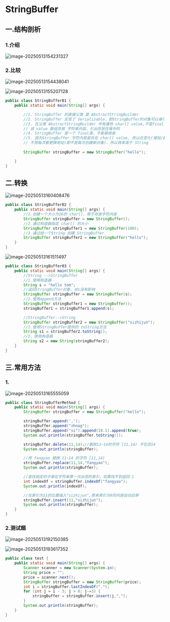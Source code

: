 # StringBuffer

## 一.结构剖析

### 1.介绍

![image-20250513154231327](C:\Users\24709\AppData\Roaming\Typora\typora-user-images\image-20250513154231327.png)



### 2.比较

![image-20250513154438041](C:\Users\24709\AppData\Roaming\Typora\typora-user-images\image-20250513154438041.png)



![image-20250513155207128](C:\Users\24709\AppData\Roaming\Typora\typora-user-images\image-20250513155207128.png)



```java
public class StringBuffer01 {
    public static void main(String[] args) {

        //1. StringBuffer 的直接父类 是 AbstractStringBuilder
        //2. StringBuffer 实现了 Serializable，即StringBuffer的对象可以串行化
        //3. 在父类 AbstractStringBuilder 中有属性 char[] value,不是final
        // 该 value 数组存放 字符串内容，引出存放在堆中的
        //4. StringBuffer 是一个 final类，不能被继承
        //5. 因为StringBuffer 字符内容是存在 char[] value, 所以在变化(增加/删除)时
        // 不用每次都更换地址(即不是每次创建新对象)，所以效率高于 String
        
        StringBuffer stringBuffer = new StringBuffer("hello");

    }
}
```



## 二.转换

![image-20250513160408476](C:\Users\24709\AppData\Roaming\Typora\typora-user-images\image-20250513160408476.png)



```java
public class StringBuffer02 {
    public static void main(String[] args) {
        //1.创建一个大小为16的 char[]，用于存放字符内容
        StringBuffer stringBuffer = new StringBuffer();
        //2.通过构造器指定 char[] 的大小
        StringBuffer stringBuffer1 = new StringBuffer(100);
        //3.通过给一个String 创建 StringBuffer
        StringBuffer stringBuffer2 = new StringBuffer("hello");
    }
}
```



![image-20250513161511497](C:\Users\24709\AppData\Roaming\Typora\typora-user-images\image-20250513161511497.png)

```java
public class StringBuffer03 {
    public static void main(String[] args) {
        //String -->StringBuffer
        //1.使用构造器
        String s = "hello tom";
        //返回StringBuffer对象，对s没有影响
        StringBuffer stringBuffer = new StringBuffer(s);
        //2.使用append方法
        StringBuffer stringBuffer1 = new StringBuffer();
        stringBuffer1 = stringBuffer1.append(s);

        //StringBuffer-->String
        StringBuffer stringBuffer2 = new StringBuffer("sizhijun");
        //1.使用StringBuffer提供的 toString方法
        String s1 = stringBuffer2.toString();
        //2，使用构造器
        String s2 = new String(stringBuffer2);
    }
}

```



## 三.常用方法

### 1.

![image-20250513165555059](C:\Users\24709\AppData\Roaming\Typora\typora-user-images\image-20250513165555059.png)



```java
public class StringBufferMethod {
    public static void main(String[] args) {
        StringBuffer stringBuffer = new StringBuffer("hello");

        stringBuffer.append(',');
        stringBuffer.append("zhnag");
        stringBuffer.append("si").append(10.1).append(true);
        System.out.println(stringBuffer.toString());

        stringBuffer.delete(11,14);//删除11~14的字符 [11,14) 不包含14
        System.out.println(stringBuffer);

        //用 fangyao 替换 11~14 的字符 [11,14)
        stringBuffer.replace(11,14,"fangyao");
        System.out.println(stringBuffer);

        //查找指定的子串在字符串第一次出现的索引，如果找不到返回-1
        int indexOf = stringBuffer.indexOf("fangyao");
        System.out.println(indexOf);

        //在索引为11的位置插入"sizhijun",原来索引为9的内容自动后移
        stringBuffer.insert(11,"sizhijun");
        System.out.println(stringBuffer);
    }
}
```



### 2.测试题

![image-20250513192150385](C:\Users\24709\AppData\Roaming\Typora\typora-user-images\image-20250513192150385.png)



![image-20250513193617352](C:\Users\24709\AppData\Roaming\Typora\typora-user-images\image-20250513193617352.png)

```java
public class test {
    public static void main(String[] args) {
        Scanner scanner = new Scanner(System.in);
        String price = "";
        price = scanner.next();
        StringBuffer stringBuffer = new StringBuffer(price);
        int i = stringBuffer.lastIndexOf(".");
        for (int j = i - 3; j > 0; j-=3) {
            stringBuffer = stringBuffer.insert(j,",");
        }
        System.out.println(stringBuffer);
    }
}
```

